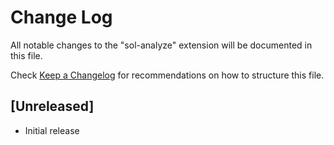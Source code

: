 # Change Log

All notable changes to the "sol-analyze" extension will be documented in this file.

Check [Keep a Changelog](http://keepachangelog.com/) for recommendations on how to structure this file.

## [Unreleased]

- Initial release